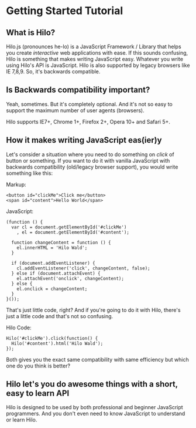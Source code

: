 Getting Started Tutorial
========================

## What is Hilo?

Hilo.js (pronounces he-lo) is a JavaScript Framework / Library that 
helps you create *interactive* web applications with ease. If this 
sounds confusing, Hilo is something that makes writing JavaScript 
easy. Whatever you write using Hilo's API is JavaScript. Hilo is
also supported by legacy browsers like IE 7,8,9. So, it's backwards
compatible.

## Is Backwards compatibility important?

Yeah, sometimes. But it's completely optional. And it's not so easy
to support the maximum number of user agents (browsers).

Hilo supports IE7+, Chrome 1+, Firefox 2+, Opera 10+ and Safari 5+. 

## How it makes writing JavaScript eas(ier)y

Let's consider a situation where you need to do something on *click*
of button or something. If you want to do it with vanilla JavaScript
with backwards compatibility (old/legacy browser support), you would
write something like this:

Markup:

```
<button id="clickMe">Click me</button>
<span id="content">Hello World</span>
```

JavaScript:

```
(function () {
  var cl = document.getElementById('#clickMe')
    , el = document.getElementById('#content');

  function changeContent = function () {
    el.innerHTML = 'Hilo Wald';
  }

  if (document.addEventListener) {
    cl.addEventListener('click', changeContent, false);
  } else if (document.attachEvent) {
    el.attachEvent('onclick', changeContent);
  } else {
    el.onclick = changeContent;
  }
}());
```

That's just little code, right? And if you're going to do it with
Hilo, there's just a little code and that's not so confusing.

Hilo Code:

```
Hilo('#clickMe').click(function() {
  Hilo('#content').html('Hilo Wald');
});
```

Both gives you the exact same compatibility with same efficiency but
which one do you think is better?

## Hilo let's you do awesome things with a short, easy to learn API

Hilo is designed to be used by both professional and beginner JavaScript
programmers. And you don't even need to know JavaScript to understand
or learn Hilo.
